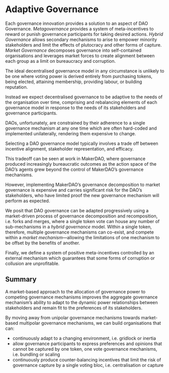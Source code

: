 # Adaptive Governance

Each governance innovation provides a solution to an aspect of DAO Governance. *Metagovernance* provides a system of meta-incentives to reward or punish governance participants for taking desired actions. *Hybrid Governance* allows secondary mechanisms to arise to empower minority stakeholders and limit the effects of plutocracy and other forms of capture. *Market Governance* decomposes governance into self-contained organisations and leverages market forces to create alignment between each group as a limit on bureaucracy and corruption.

The ideal decentralised governance model in any circumstance is unlikely to be one where voting power is derived entirely from purchasing tokens, being elected, attaining membership, providing labour, or building reputation. 

Instead we expect decentralised governance to be adaptive to the needs of the organisation over time, comprising and rebalancing elements of each governance model in response to the needs of its stakeholders and governance participants.

DAOs, unfortunately, are constrained by their adherence to a single governance mechanism at any one time which are often hard-coded and implemented unilaterally, rendering them expensive to change.

Selecting a DAO governance model typically involves a trade off between incentive alignment, stakeholder representation, and efficacy.

This tradeoff can be seen at work in MakerDAO, where governance produced increasingly bureaucratic outcomes as the action space of the DAO’s agents grew beyond the control of MakerDAO’s governance mechanisms.

However, implementing MakerDAO’s governance decomposition to market governance is expensive and carries significant risk for the DAO’s stakeholders, who have limited proof the new governance mechanism will perform as expected.

We posit that DAO governance can be adapted progressively using a market-driven process of governance decomposition and recomposition, i.e. forks and merges, where a single token vote can house any number of sub-mechanisms in a *hybrid governance* model. Within a single token, therefore, multiple governance mechanisms can co-exist, and compete within a *market mechanism*—allowing the limitations of one mechanism to be offset by the benefits of another.

Finally, we define a system of positive meta-incentives controlled by an external mechanism which guarantees that some forms of corruption or collusion are unprofitable.

## Summary

A market-based approach to the allocation of governance power to competing governance mechanisms improves the aggregate governance mechanism’s ability to adapt to the dynamic power relationships between stakeholders and remain fit to the preferences of its stakeholders.

By moving away from unipolar governance mechanisms towards market-based multipolar governance mechanisms, we can build organisations that can:

- continuously adapt to a changing environment, i.e. gridlock or inertia
- allow governance participants to express preferences and opinions that cannot be captured by one token, one vote governance mechanisms, i.e. bundling or scaling
- continuously produce counter-balancing incentives that limit the risk of governance capture by a single voting bloc, i.e. centralisation or capture